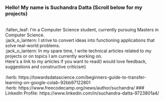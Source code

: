 ### Hello! My name is Suchandra Datta (Scroll below for my projects)
<br/>
:fallen_leaf: I'm a Computer Science student, currently pursuing Masters in Computer Science. 
<br/>
:jack_o_lantern: I strive to convert ideas into functioning applications that solve real-world problems.
<br/>
:jack_o_lantern: In my spare time, I write technical articles related to my projects or on topics I am currently working on. 
<br/>
Here's a link to my articles if you want to read(I would love feedback, suggestions and constructive criticism)
<br/>
<br/>:herb: https://towardsdatascience.com/beginners-guide-to-transfer-learning-on-google-colab-92bb97122801
<br/>:herb: https://www.freecodecamp.org/news/author/suchandra/
### LinkedIn Profile: https://www.linkedin.com/in/suchandra-datta-9723801a4/

